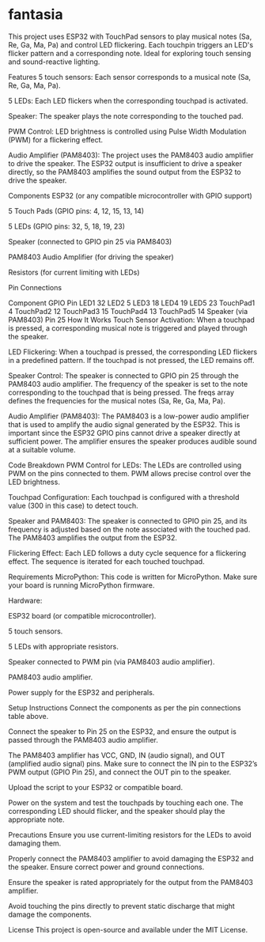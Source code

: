 # fantasia
This project uses ESP32 with TouchPad sensors to play musical notes (Sa, Re, Ga, Ma, Pa) and control LED flickering. Each touchpin triggers an LED's flicker pattern and a corresponding note. Ideal for exploring touch sensing and sound-reactive lighting.


Features
5 touch sensors: Each sensor corresponds to a musical note (Sa, Re, Ga, Ma, Pa).

5 LEDs: Each LED flickers when the corresponding touchpad is activated.

Speaker: The speaker plays the note corresponding to the touched pad.

PWM Control: LED brightness is controlled using Pulse Width Modulation (PWM) for a flickering effect.

Audio Amplifier (PAM8403): The project uses the PAM8403 audio amplifier to drive the speaker. The ESP32 output is insufficient to drive a speaker directly, so the PAM8403 amplifies the sound output from the ESP32 to drive the speaker.

Components
ESP32 (or any compatible microcontroller with GPIO support)

5 Touch Pads (GPIO pins: 4, 12, 15, 13, 14)

5 LEDs (GPIO pins: 32, 5, 18, 19, 23)

Speaker (connected to GPIO pin 25 via PAM8403)

PAM8403 Audio Amplifier (for driving the speaker)

Resistors (for current limiting with LEDs)

Pin Connections

Component	GPIO Pin
LED1	32
LED2	5
LED3	18
LED4	19
LED5	23
TouchPad1	4
TouchPad2	12
TouchPad3	15
TouchPad4	13
TouchPad5	14
Speaker (via PAM8403)	Pin 25
How It Works
Touch Sensor Activation: When a touchpad is pressed, a corresponding musical note is triggered and played through the speaker.

LED Flickering: When a touchpad is pressed, the corresponding LED flickers in a predefined pattern. If the touchpad is not pressed, the LED remains off.

Speaker Control: The speaker is connected to GPIO pin 25 through the PAM8403 audio amplifier. The frequency of the speaker is set to the note corresponding to the touchpad that is being pressed. The freqs array defines the frequencies for the musical notes (Sa, Re, Ga, Ma, Pa).

Audio Amplifier (PAM8403): The PAM8403 is a low-power audio amplifier that is used to amplify the audio signal generated by the ESP32. This is important since the ESP32 GPIO pins cannot drive a speaker directly at sufficient power. The amplifier ensures the speaker produces audible sound at a suitable volume.

Code Breakdown
PWM Control for LEDs: The LEDs are controlled using PWM on the pins connected to them. PWM allows precise control over the LED brightness.

Touchpad Configuration: Each touchpad is configured with a threshold value (300 in this case) to detect touch.

Speaker and PAM8403: The speaker is connected to GPIO pin 25, and its frequency is adjusted based on the note associated with the touched pad. The PAM8403 amplifies the output from the ESP32.

Flickering Effect: Each LED follows a duty cycle sequence for a flickering effect. The sequence is iterated for each touched touchpad.

Requirements
MicroPython: This code is written for MicroPython. Make sure your board is running MicroPython firmware.

Hardware:

ESP32 board (or compatible microcontroller).

5 touch sensors.

5 LEDs with appropriate resistors.

Speaker connected to PWM pin (via PAM8403 audio amplifier).

PAM8403 audio amplifier.

Power supply for the ESP32 and peripherals.

Setup Instructions
Connect the components as per the pin connections table above.

Connect the speaker to Pin 25 on the ESP32, and ensure the output is passed through the PAM8403 audio amplifier.

The PAM8403 amplifier has VCC, GND, IN (audio signal), and OUT (amplified audio signal) pins. Make sure to connect the IN pin to the ESP32’s PWM output (GPIO Pin 25), and connect the OUT pin to the speaker.

Upload the script to your ESP32 or compatible board.

Power on the system and test the touchpads by touching each one. The corresponding LED should flicker, and the speaker should play the appropriate note.

Precautions
Ensure you use current-limiting resistors for the LEDs to avoid damaging them.

Properly connect the PAM8403 amplifier to avoid damaging the ESP32 and the speaker. Ensure correct power and ground connections.

Ensure the speaker is rated appropriately for the output from the PAM8403 amplifier.

Avoid touching the pins directly to prevent static discharge that might damage the components.

License
This project is open-source and available under the MIT License.
